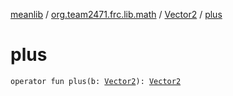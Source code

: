[meanlib](../../index.md) / [org.team2471.frc.lib.math](../index.md) / [Vector2](index.md) / [plus](./plus.md)

# plus

`operator fun plus(b: `[`Vector2`](index.md)`): `[`Vector2`](index.md)